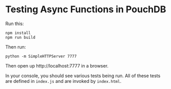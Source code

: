Testing Async Functions in PouchDB
=====

Run this:

    npm install
    npm run build


Then run:

    python -m SimpleHTTPServer 7777

Then open up http://localhost:7777 in a browser.

In your console,
you should see various tests being run. All of these tests are
defined in `index.js` and are invoked by `index.html`.
